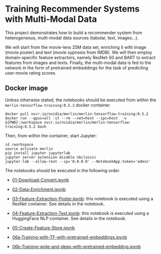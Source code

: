 # Training Recommender Systems with Multi-Modal Data 

This project demonstrates how to build a recommender system from heterogeneous, multi-modal data sources (tabular, text, images...).

We will start from the movie-lens 25M data set, enriching it with image (movie poster) and text (movie sypnosis from IMDB). We will then employ domain-specific feature extractors, namely ResNet-50 and BART to extract features from images and texts. Finally, the multi-modal data is fed to the network in the form of pretrained embeddings for the task of predicting user-movie rating scores.


## Docker image
Unless otherwise stated, the notebooks should be executed from within the `merlin-tensorflow-training:0.5.2` docker container.

```
docker pull nvcr.io/nvidia/merlin/merlin-tensorflow-training:0.5.2
docker run --gpus=all -it --rm --net=host --ipc=host  -v ${PWD}:/workspace nvcr.io/nvidia/merlin/merlin-tensorflow-training:0.5.2 bash

```
Then, from within the container, start Jupyter:

```
cd /workspace
source activate merlin
pip install jupyter jupyterlab
jupyter server extension disable nbclassic
jupyter-lab --allow-root --ip='0.0.0.0' --NotebookApp.token='admin'
```

The notebooks should be executed in the following order.

- [01-Download-Convert.ipynb](01-Download-Convert.ipynb)

- [02-Data-Enrichment.ipynb](02-Data-Enrichment.ipynb)

- [03-Feature-Extraction-Poster.ipynb](03-Feature-Extraction-Poster.ipynb): this notebook is executed using a ResNet container. See details in the notebook.

- [04-Feature-Extraction-Text.ipynb](04-Feature-Extraction-Text.ipynb): this notebook is executed using a HuggingFace NLP container. See details in the notebook.

- [05-Create-Feature-Store.ipynb](05-Create-Feature-Store.ipynb)

- [06a-Training-with-TF-with-pretrained-embeddings.ipynb](06a-Training-with-TF-with-pretrained-embeddings.ipynb)

- [06b-Training-wide-and-deep-with-pretrained-embedding.ipynb](06b-Training-wide-and-deep-with-pretrained-embedding.ipynb)
